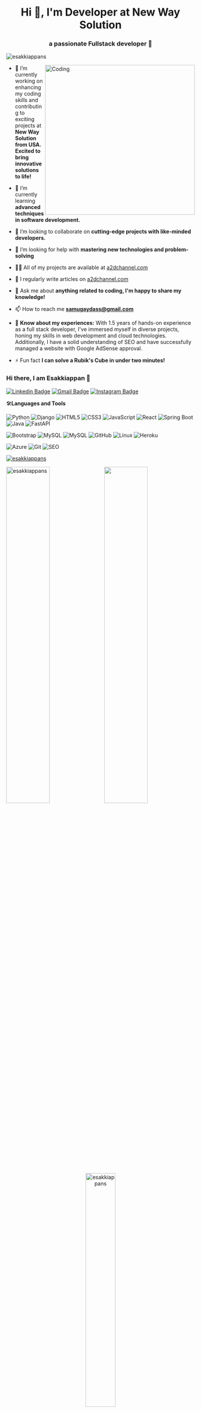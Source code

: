 <h1 align="center">Hi 👋, I'm Developer at New Way Solution</h1>
<h3 align="center">a passionate Fullstack developer 🚀</h3>

<p align="left"> <img src="https://komarev.com/ghpvc/?username=esakkiappans&label=Profile%20views&color=0e75b6&style=flat" alt="esakkiappans" /> </p>


<img align="right" alt="Coding" width="400" src="https://media1.giphy.com/media/3kPDmoWdBpQPNhCnUG/giphy.gif?cid=ecf05e47czcc532765ws5oumsyflmrr3l84ahc8wpu2orb87&ep=v1_gifs_related&rid=giphy.gif&ct=s">

- 🔭 I’m currently working on enhancing my coding skills and contributing to exciting projects at **New Way Solution from USA. Excited to bring innovative solutions to life!**

- 🌱 I’m currently learning **advanced techniques in software development.**

- 👯 I’m looking to collaborate on **cutting-edge projects with like-minded developers.**

- 🤝 I’m looking for help with **mastering new technologies and problem-solving**

- 👨‍💻 All of my projects are available at [a2dchannel.com](a2dchannel.com)

- 📝 I regularly write articles on [a2dchannel.com](a2dchannel.com)

- 💬 Ask me about **anything related to coding, I'm happy to share my knowledge!**

- 📫 How to reach me **samugaydass@gmail.com**

- 📄 **Know about my experiences:** With 1.5 years of hands-on experience as a full stack developer, I've immersed myself in diverse projects, honing my skills in web development and cloud technologies. Additionally, I have a solid understanding of SEO and have successfully managed a website with Google AdSense approval.

- ⚡ Fun fact **I can solve a Rubik's Cube in under two minutes!**
  

### Hi there, I am Esakkiappan 👋
[![Linkedin Badge](https://img.shields.io/badge/-Esakkiappan-blue?style=flat-square&logo=Linkedin&logoColor=white&link=https://www.linkedin.com/in/esakkiappan-s-641971244)](https://www.linkedin.com/in/esakkiappan-s-641971244)
[![Gmail Badge](https://img.shields.io/badge/-Esakkiappan-c14438?style=flat-square&logo=Gmail&logoColor=white&link=mailto:samugaydass@gmail.com)](mailto:samugaydass@gmail.com) 
[![Instagram Badge](https://img.shields.io/badge/-Esakkiappan-833AB4?style=flat-square&logo=Instagram&logoColor=white&link=https://www.instagram.com/anonydass/)](https://www.instagram.com/anonydass/)

🛠**Languages and Tools**

![Python](https://img.shields.io/badge/-Python-000000?style=flat&logo=python)
![Django](https://img.shields.io/badge/-Django-000000?style=flat&logo=Django)
![HTML5](https://img.shields.io/badge/-HTML5-000000?style=flat&logo=HTML5)
![CSS3](https://img.shields.io/badge/-CSS3-000000?style=flat&logo=CSS3)
![JavaScript](https://img.shields.io/badge/-JavaScript-000000?style=flat&logo=javascript)
![React](https://img.shields.io/badge/-React-000000?style=flat&logo=react)
![Spring Boot](https://img.shields.io/badge/-Spring%20Boot-000000?style=flat&logo=spring)
![Java](https://img.shields.io/badge/-Java-000000?style=flat&logo=java)
![FastAPI](https://img.shields.io/badge/-FastAPI-000000?style=flat&logo=fastapi)


![Bootstrap](https://img.shields.io/badge/-Bootstrap-000000?style=flat&logo=bootstrap)
![MySQL](https://img.shields.io/badge/-MySQL-000000?style=flat&logo=MySQL)
![MySQL](https://img.shields.io/badge/-MySQL-000000?style=flat&logo=MySQL)
![GitHub](https://img.shields.io/badge/-GitHub-000000?style=flat&logo=github&logoColor=FFFFFF)
![Linux](https://img.shields.io/badge/-Linux-000000?style=flat&logo=linux&logoColor=FCC624)
![Heroku](https://img.shields.io/badge/-Heroku-000000?style=flat&logo=heroku)

![Azure](https://img.shields.io/badge/-Azure-000000?style=flat&logo=microsoftazure)
![Git](https://img.shields.io/badge/-Git-000000?style=flat&logo=git&logoColor=F05032)
![SEO](https://img.shields.io/badge/-SEO-000000?style=flat&logo=google&logoColor=white)

<p align="left">
  <a href="#">
    <img src="https://github-profile-trophy.vercel.app/?username=esakkiappans&theme=radical" alt="esakkiappans" />
  </a>
</p>
<a title="Go to Source">
  <img align="right" src="https://github-readme-stats.vercel.app/api?username=Esakkiappans&show_icons=true&theme=radical&border_color=61dafb&hide_border=true&include_all_commits=true" style="width:48%;" />
</a>
<p align="left">
  <img src="https://github-readme-streak-stats.herokuapp.com/?user=esakkiappans&theme=radical" alt="esakkiappans" style="width:48%;" />
</p>
<p align="center">
  <img src="https://github-readme-stats.vercel.app/api/top-langs?username=esakkiappans&show_icons=true&locale=en&layout=compact&theme=radical" alt="esakkiappans" style="width: 40%;" />
</p>
